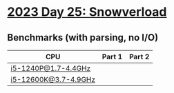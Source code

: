 # [2023 Day 25: Snowverload](https://adventofcode.com/2023/day/25)

## Benchmarks (with parsing, no I/O)

| CPU                  | Part 1 | Part 2 |
| -------------------- | ------ | ------ |
| i5-1240P@1.7-4.4GHz  |        |        |
| i5-12600K@3.7-4.9GHz |        |        |
